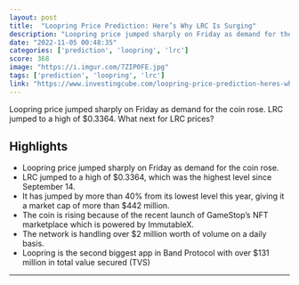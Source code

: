```yaml
---
layout: post
title:  "Loopring Price Prediction: Here’s Why LRC Is Surging"
description: "Loopring price jumped sharply on Friday as demand for the coin rose. LRC jumped to a high of $0.3364. What next for LRC prices?"
date: "2022-11-05 00:48:35"
categories: ['prediction', 'loopring', 'lrc']
score: 368
image: "https://i.imgur.com/7ZIP0FE.jpg"
tags: ['prediction', 'loopring', 'lrc']
link: "https://www.investingcube.com/loopring-price-prediction-heres-why-lrc-is-surging/"
---
```


Loopring price jumped sharply on Friday as demand for the coin rose. LRC jumped to a high of $0.3364. What next for LRC prices?

## Highlights

- Loopring price jumped sharply on Friday as demand for the coin rose.
- LRC jumped to a high of $0.3364, which was the highest level since September 14.
- It has jumped by more than 40% from its lowest level this year, giving it a market cap of more than $442 million.
- The coin is rising because of the recent launch of GameStop’s NFT marketplace which is powered by ImmutableX.
- The network is handling over $2 million worth of volume on a daily basis.
- Loopring is the second biggest app in Band Protocol with over $131 million in total value secured (TVS)

---

